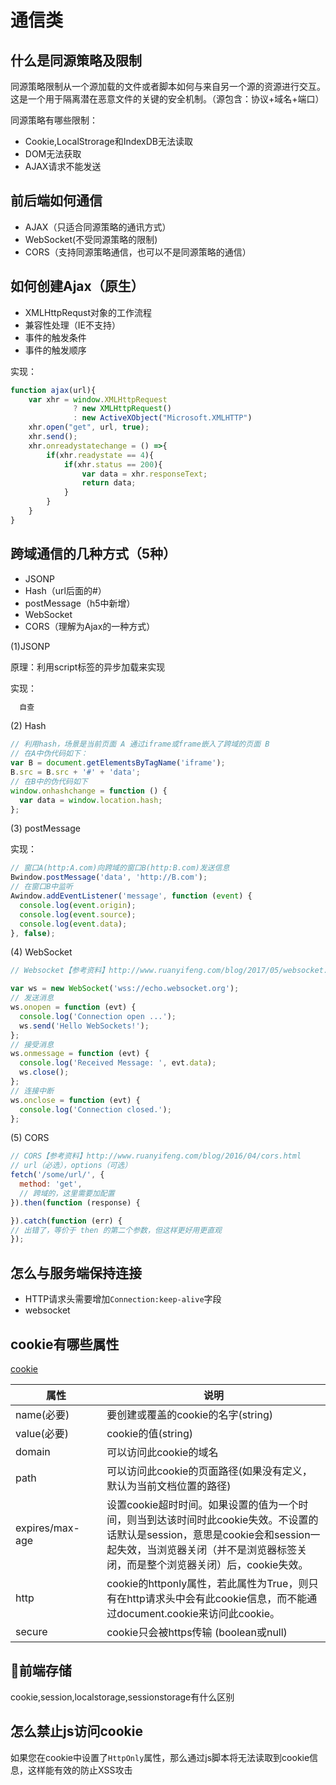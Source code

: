 # 通信类

## 什么是同源策略及限制

同源策略限制从一个源加载的文件或者脚本如何与来自另一个源的资源进行交互。这是一个用于隔离潜在恶意文件的关键的安全机制。（源包含：协议+域名+端口）

同源策略有哪些限制：
- Cookie,LocalStrorage和IndexDB无法读取
- DOM无法获取
- AJAX请求不能发送
    
## 前后端如何通信

- AJAX（只适合同源策略的通讯方式）
- WebSocket(不受同源策略的限制)
- CORS（支持同源策略通信，也可以不是同源策略的通信）

## 如何创建Ajax（原生）

- XMLHttpRequst对象的工作流程
- 兼容性处理（IE不支持）
- 事件的触发条件
- 事件的触发顺序

实现：
```js
function ajax(url){
    var xhr = window.XMLHttpRequest 
              ? new XMLHttpRequest() 
              : new ActiveXObject("Microsoft.XMLHTTP")
    xhr.open("get", url, true);
    xhr.send();
    xhr.onreadystatechange = () =>{
        if(xhr.readystate == 4){
            if(xhr.status == 200){
                var data = xhr.responseText;
                return data;
            }
        }
    }
}
```
    
## 跨域通信的几种方式（5种）

- JSONP
- Hash（url后面的#）
- postMessage（h5中新增）
- WebSocket
- CORS（理解为Ajax的一种方式）

(1)JSONP

原理：利用script标签的异步加载来实现

实现：
``` js
  自查
```

(2) Hash

```js
// 利用hash，场景是当前页面 A 通过iframe或frame嵌入了跨域的页面 B
// 在A中伪代码如下：
var B = document.getElementsByTagName('iframe');
B.src = B.src + '#' + 'data';
// 在B中的伪代码如下
window.onhashchange = function () {
  var data = window.location.hash;
};
```

(3) postMessage

实现：

```js
// 窗口A(http:A.com)向跨域的窗口B(http:B.com)发送信息
Bwindow.postMessage('data', 'http://B.com');
// 在窗口B中监听
Awindow.addEventListener('message', function (event) {
  console.log(event.origin);
  console.log(event.source);
  console.log(event.data);
}, false);
```

(4) WebSocket

```js
// Websocket【参考资料】http://www.ruanyifeng.com/blog/2017/05/websocket.html

var ws = new WebSocket('wss://echo.websocket.org');
// 发送消息
ws.onopen = function (evt) {
  console.log('Connection open ...');
  ws.send('Hello WebSockets!');
};
// 接受消息
ws.onmessage = function (evt) {
  console.log('Received Message: ', evt.data);
  ws.close();
};
// 连接中断
ws.onclose = function (evt) {
  console.log('Connection closed.');
};
```

(5) CORS

```js
// CORS【参考资料】http://www.ruanyifeng.com/blog/2016/04/cors.html
// url（必选），options（可选）
fetch('/some/url/', {
  method: 'get',
  // 跨域的，这里需要加配置
}).then(function (response) {

}).catch(function (err) {
// 出错了，等价于 then 的第二个参数，但这样更好用更直观
});
```

## 怎么与服务端保持连接

- HTTP请求头需要增加`Connection:keep-alive`字段
- websocket

## cookie有哪些属性

[cookie](https://developer.mozilla.org/zh-CN/docs/Web/API/Document/cookie)

属性 | 说明
---|---
<div style="width: 130px">name(必要)</div> | 要创建或覆盖的cookie的名字(string)
value(必要) | cookie的值(string)
domain | 可以访问此cookie的域名
path | 可以访问此cookie的页面路径(如果没有定义，默认为当前文档位置的路径)
expires/max-age | 设置cookie超时时间。如果设置的值为一个时间，则当到达该时间时此cookie失效。不设置的话默认是session，意思是cookie会和session一起失效，当浏览器关闭（并不是浏览器标签关闭，而是整个浏览器关闭）后，cookie失效。
http | cookie的httponly属性，若此属性为True，则只有在http请求头中会有此cookie信息，而不能通过document.cookie来访问此cookie。
secure | cookie只会被https传输 (boolean或null)

## 前端存储

cookie,session,localstorage,sessionstorage有什么区别

## 怎么禁止js访问cookie

如果您在cookie中设置了`HttpOnly`属性，那么通过js脚本将无法读取到cookie信息，这样能有效的防止XSS攻击